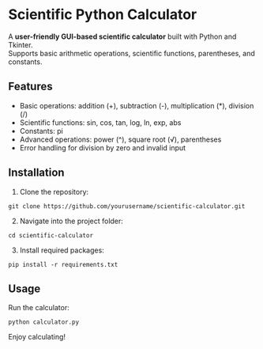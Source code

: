 
# Scientific Python Calculator

A **user-friendly GUI-based scientific calculator** built with Python and Tkinter.  
Supports basic arithmetic operations, scientific functions, parentheses, and constants.

## Features
- Basic operations: addition (+), subtraction (-), multiplication (*), division (/)
- Scientific functions: sin, cos, tan, log, ln, exp, abs
- Constants: pi
- Advanced operations: power (^), square root (√), parentheses
- Error handling for division by zero and invalid input

## Installation

1. Clone the repository:
```
git clone https://github.com/yourusername/scientific-calculator.git
```

2. Navigate into the project folder:
```
cd scientific-calculator
```

3. Install required packages:
```
pip install -r requirements.txt
```

## Usage
Run the calculator:
```
python calculator.py
```

Enjoy calculating!
